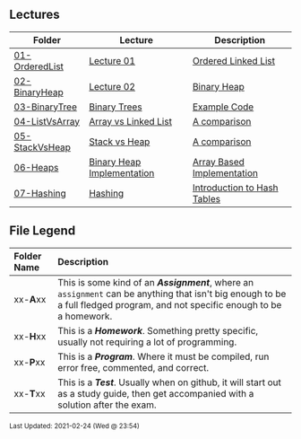 ## Lectures
| Folder | Lecture | Description|
 | ------------|------------|------------|
 | [01-OrderedList](https://github.com/rugbyprof/3013-Algorithms/tree/master/Lectures/01-OrderedList) | [ Lecture 01 ](https://github.com/rugbyprof/3013-Algorithms/tree/master/Lectures/01-OrderedList) | [ Ordered Linked List](https://github.com/rugbyprof/3013-Algorithms/tree/master/Lectures/01-OrderedList) | [01-OrderedList](https://github.com/rugbyprof/3013-Algorithms/tree/master/Lectures/01-OrderedList) | [ Files](https://github.com/rugbyprof/3013-Algorithms/tree/master/Lectures/01-OrderedList) | [N/A](https://github.com/rugbyprof/3013-Algorithms/tree/master/Lectures/01-OrderedList) |
 | [02-BinaryHeap](https://github.com/rugbyprof/3013-Algorithms/tree/master/Lectures/02-BinaryHeap) | [ Lecture 02 ](https://github.com/rugbyprof/3013-Algorithms/tree/master/Lectures/02-BinaryHeap) | [ Binary Heap](https://github.com/rugbyprof/3013-Algorithms/tree/master/Lectures/02-BinaryHeap) | [02-BinaryHeap](https://github.com/rugbyprof/3013-Algorithms/tree/master/Lectures/02-BinaryHeap) | [](https://github.com/rugbyprof/3013-Algorithms/tree/master/Lectures/02-BinaryHeap) | [ https://repl.it/@rugbyprof/3013minheapmain.cpp](https://github.com/rugbyprof/3013-Algorithms/tree/master/Lectures/02-BinaryHeap) | [02-BinaryHeap](https://github.com/rugbyprof/3013-Algorithms/tree/master/Lectures/02-BinaryHeap) | [ Files](https://github.com/rugbyprof/3013-Algorithms/tree/master/Lectures/02-BinaryHeap) | [N/A](https://github.com/rugbyprof/3013-Algorithms/tree/master/Lectures/02-BinaryHeap) |
 | [03-BinaryTree](https://github.com/rugbyprof/3013-Algorithms/tree/master/Lectures/03-BinaryTree) | [ Binary Trees ](https://github.com/rugbyprof/3013-Algorithms/tree/master/Lectures/03-BinaryTree) | [ Example Code](https://github.com/rugbyprof/3013-Algorithms/tree/master/Lectures/03-BinaryTree) | [03-BinaryTree](https://github.com/rugbyprof/3013-Algorithms/tree/master/Lectures/03-BinaryTree) | [ None](https://github.com/rugbyprof/3013-Algorithms/tree/master/Lectures/03-BinaryTree) | [N/A](https://github.com/rugbyprof/3013-Algorithms/tree/master/Lectures/03-BinaryTree) |
 | [04-ListVsArray](https://github.com/rugbyprof/3013-Algorithms/tree/master/Lectures/04-ListVsArray) | [ Array vs Linked List ](https://github.com/rugbyprof/3013-Algorithms/tree/master/Lectures/04-ListVsArray) | [ A comparison](https://github.com/rugbyprof/3013-Algorithms/tree/master/Lectures/04-ListVsArray) | [04-ListVsArray](https://github.com/rugbyprof/3013-Algorithms/tree/master/Lectures/04-ListVsArray) | [ None](https://github.com/rugbyprof/3013-Algorithms/tree/master/Lectures/04-ListVsArray) | [N/A](https://github.com/rugbyprof/3013-Algorithms/tree/master/Lectures/04-ListVsArray) |
 | [05-StackVsHeap](https://github.com/rugbyprof/3013-Algorithms/tree/master/Lectures/05-StackVsHeap) | [ Stack vs Heap ](https://github.com/rugbyprof/3013-Algorithms/tree/master/Lectures/05-StackVsHeap) | [ A comparison](https://github.com/rugbyprof/3013-Algorithms/tree/master/Lectures/05-StackVsHeap) | [05-StackVsHeap](https://github.com/rugbyprof/3013-Algorithms/tree/master/Lectures/05-StackVsHeap) | [ The Stack](https://github.com/rugbyprof/3013-Algorithms/tree/master/Lectures/05-StackVsHeap) | [05-StackVsHeap](https://github.com/rugbyprof/3013-Algorithms/tree/master/Lectures/05-StackVsHeap) | [ The Heap](https://github.com/rugbyprof/3013-Algorithms/tree/master/Lectures/05-StackVsHeap) | [05-StackVsHeap](https://github.com/rugbyprof/3013-Algorithms/tree/master/Lectures/05-StackVsHeap) | [ Stack vs Heap Pros and Cons](https://github.com/rugbyprof/3013-Algorithms/tree/master/Lectures/05-StackVsHeap) | [05-StackVsHeap](https://github.com/rugbyprof/3013-Algorithms/tree/master/Lectures/05-StackVsHeap) | [ Stack](https://github.com/rugbyprof/3013-Algorithms/tree/master/Lectures/05-StackVsHeap) | [05-StackVsHeap](https://github.com/rugbyprof/3013-Algorithms/tree/master/Lectures/05-StackVsHeap) | [ Heap](https://github.com/rugbyprof/3013-Algorithms/tree/master/Lectures/05-StackVsHeap) | [05-StackVsHeap](https://github.com/rugbyprof/3013-Algorithms/tree/master/Lectures/05-StackVsHeap) | [ Examples](https://github.com/rugbyprof/3013-Algorithms/tree/master/Lectures/05-StackVsHeap) | [05-StackVsHeap](https://github.com/rugbyprof/3013-Algorithms/tree/master/Lectures/05-StackVsHeap) | [include <iostream>](https://github.com/rugbyprof/3013-Algorithms/tree/master/Lectures/05-StackVsHeap) | [05-StackVsHeap](https://github.com/rugbyprof/3013-Algorithms/tree/master/Lectures/05-StackVsHeap) | [include <iostream>](https://github.com/rugbyprof/3013-Algorithms/tree/master/Lectures/05-StackVsHeap) | [05-StackVsHeap](https://github.com/rugbyprof/3013-Algorithms/tree/master/Lectures/05-StackVsHeap) | [ When to use the Heap?](https://github.com/rugbyprof/3013-Algorithms/tree/master/Lectures/05-StackVsHeap) | [05-StackVsHeap](https://github.com/rugbyprof/3013-Algorithms/tree/master/Lectures/05-StackVsHeap) | [ Links](https://github.com/rugbyprof/3013-Algorithms/tree/master/Lectures/05-StackVsHeap) | [N/A](https://github.com/rugbyprof/3013-Algorithms/tree/master/Lectures/05-StackVsHeap) |
 | [06-Heaps](https://github.com/rugbyprof/3013-Algorithms/tree/master/Lectures/06-Heaps) | [ Binary Heap Implementation ](https://github.com/rugbyprof/3013-Algorithms/tree/master/Lectures/06-Heaps) | [ Array Based Implementation](https://github.com/rugbyprof/3013-Algorithms/tree/master/Lectures/06-Heaps) | [06-Heaps](https://github.com/rugbyprof/3013-Algorithms/tree/master/Lectures/06-Heaps) | [ NEEDS SOME TWEEKING](https://github.com/rugbyprof/3013-Algorithms/tree/master/Lectures/06-Heaps) | [06-Heaps](https://github.com/rugbyprof/3013-Algorithms/tree/master/Lectures/06-Heaps) | [ Overview](https://github.com/rugbyprof/3013-Algorithms/tree/master/Lectures/06-Heaps) | [06-Heaps](https://github.com/rugbyprof/3013-Algorithms/tree/master/Lectures/06-Heaps) | [ The Heap Order Property](https://github.com/rugbyprof/3013-Algorithms/tree/master/Lectures/06-Heaps) | [06-Heaps](https://github.com/rugbyprof/3013-Algorithms/tree/master/Lectures/06-Heaps) | [ Heap Operations](https://github.com/rugbyprof/3013-Algorithms/tree/master/Lectures/06-Heaps) | [06-Heaps](https://github.com/rugbyprof/3013-Algorithms/tree/master/Lectures/06-Heaps) | [ Getting Setup](https://github.com/rugbyprof/3013-Algorithms/tree/master/Lectures/06-Heaps) | [06-Heaps](https://github.com/rugbyprof/3013-Algorithms/tree/master/Lectures/06-Heaps) | [ Insert](https://github.com/rugbyprof/3013-Algorithms/tree/master/Lectures/06-Heaps) | [06-Heaps](https://github.com/rugbyprof/3013-Algorithms/tree/master/Lectures/06-Heaps) | [ RemoveMin](https://github.com/rugbyprof/3013-Algorithms/tree/master/Lectures/06-Heaps) | [06-Heaps](https://github.com/rugbyprof/3013-Algorithms/tree/master/Lectures/06-Heaps) | [ Heapify](https://github.com/rugbyprof/3013-Algorithms/tree/master/Lectures/06-Heaps) | [N/A](https://github.com/rugbyprof/3013-Algorithms/tree/master/Lectures/06-Heaps) |
 | [07-Hashing](https://github.com/rugbyprof/3013-Algorithms/tree/master/Lectures/07-Hashing) | [ Hashing ](https://github.com/rugbyprof/3013-Algorithms/tree/master/Lectures/07-Hashing) | [ Introduction to Hash Tables](https://github.com/rugbyprof/3013-Algorithms/tree/master/Lectures/07-Hashing) | [N/A](https://github.com/rugbyprof/3013-Algorithms/tree/master/Lectures/07-Hashing) |
 
    
## File Legend

| Folder Name | Description |
|:-----------|:-------------|
|xx-**A**xx | This is some kind of an ***Assignment***, where an `assignment` can be anything that isn't big enough to be a full fledged program, and not specific enough to be a homework. |
|xx-**H**xx | This is a ***Homework***. Something pretty specific, usually not requiring a lot of programming. |
|xx-**P**xx | This is a ***Program***. Where it must be compiled, run error free, commented, and correct. |
|xx-**T**xx | This is a ***Test***. Usually when on github, it will start out as a study guide, then get accompanied with a solution after the exam. |

    
<sup>Last Updated: 2021-02-24 (Wed @ 23:54)</sup>